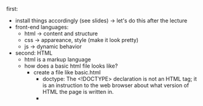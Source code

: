 first:
  - install things accordingly (see slides) -> let's do this after the lecture
  - front-end languages:
    - html -> content and structure
    - css -> appareance, style (make it look pretty)
    - js -> dynamic behavior
- second: HTML
  - html is a markup language
  - how does a basic html file looks like?
    - create a file like basic.html
      - doctype: The <!DOCTYPE> declaration is not an HTML tag; it is an instruction to the web browser about what version of HTML the page is written in.
      -
